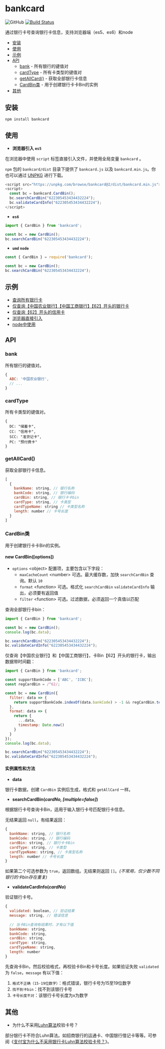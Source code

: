 # bankcard

![GitHub](https://img.shields.io/github/license/caijf/bankcard.svg)
[![Build Status](https://travis-ci.org/caijf/bankcard.svg?branch=master)](https://travis-ci.org/caijf/bankcard)

通过银行卡号查询银行卡信息，支持浏览器端（es5、es6）和node

- [安装](#安装)
- [使用](#使用)
- [示例](#示例)
- [API](#API)
	- [bank](#bank) - 所有银行的键值对
	- [cardType](#cardType) - 所有卡类型的键值对
	- [getAllCard()](#getAllCard()) - 获取全部银行卡信息
	- [CardBin类](#CardBin类) - 用于创建银行卡卡Bin的实例
- [其他](#其他)

## 安装

```shell
npm install bankcard
```

## 使用

- **浏览器引入 `es5`**

在浏览器中使用 `script` 标签直接引入文件，并使用全局变量 `bankcard` 。

`npm` 包的 `bankcard/dist` 目录下提供了 `bankcard.js` 以及 `bankcard.min.js`。你也可以通过 [UNPKG](https://unpkg.com/bankcard@latest/dist/) 进行下载。

```javascript
<script src="https://unpkg.com/browse/bankcard@2/dist/bankcard.min.js"></script>
<script>
  const bc = bankcard.CardBin();
  bc.searchCardBin("622305453434432224");
  bc.validateCardInfo("622305453434432224");
</script>
```

- **`es6`**

```javascript
import { CardBin } from 'bankcard';

const bc = new CardBin();
bc.searchCardBin("622305453434432224");
```

- **`umd` `node`**

```javascript
const { CardBin } = require('bankcard');

const bc = new CardBin();
bc.searchCardBin("622305453434432224");
```

## 示例

- [查询所有银行卡](https://codesandbox.io/s/vigilant-bhabha-jmff4?fontsize=14&hidenavigation=1&theme=dark)
- [仅查询【中国农业银行】【中国工商银行】【62】开头的银行卡](https://codesandbox.io/s/determined-heisenberg-xu6kk?fontsize=14&hidenavigation=1&theme=dark)
- [仅查询【62】开头的信用卡](https://codesandbox.io/s/determined-heisenberg-xu6kk?fontsize=14&hidenavigation=1&theme=dark)
- [浏览器直接引入](https://codesandbox.io/s/thirsty-matsumoto-tw028?fontsize=14&hidenavigation=1&theme=dark)
- [node中使用](https://codesandbox.io/s/cocky-swirles-s8yzo?fontsize=14&hidenavigation=1&theme=dark)

## API

### bank

所有银行的键值对。

```javascript
{
  ABC: '中国农业银行',
  // ...
}
```

### cardType

所有卡类型的键值对。

```
{
  DC: "储蓄卡",
  CC: "信用卡",
  SCC: "准贷记卡",
  PC: "预付费卡"
}
```

### getAllCard()

获取全部银行卡信息。

```javascript
[
  {
    bankName: string, // 银行名称
    bankCode: string, // 银行编码
    cardBin: string, // 银行卡卡bin
    cardType: string, // 卡类型
    cardTypeName: string // 卡类型名称
    length: number // 卡号长度
  }
]
```

### CardBin类

用于创建银行卡卡Bin的实例。

#### new CardBin([options])

- `options` &lt;object&gt; 配置项，主要包含以下字段：
	- `maxCacheCount` &lt;number&gt; 可选。最大缓存数，加快 `searchCardBin` 查询。默认 `10`
	- `format` &lt;function&gt; 可选。格式化 `searchCardBin` `validateCardInfo` 输出，必须要有返回值
	- `filter` &lt;function&gt; 可选。过滤数据，必须返回一个真值以匹配

查询全部银行卡bin：

```javascript
import { CardBin } from 'bankcard';

const bc = new CardBin();
console.log(bc.data);

bc.searchCardBin("622305453434432224");
bc.validateCardInfo("622305453434432224");
```

仅查询【中国农业银行】和【中国工商银行】，卡Bin【62】开头的银行卡，输出数据带时间戳：

```javascript
import { CardBin } from 'bankcard';

const supportBankCode = ['ABC', 'ICBC'];
const regCardBin = /^62/;

const bc = new CardBin({
  filter: data => {
    return supportBankCode.indexOf(data.bankCode) > -1 && regCardBin.test(data.cardBin);
  },
  format: data => {
    return {
      ...data,
      timestamp: Date.now()
    }
  }
});
console.log(bc.data);

bc.searchCardBin("622305453434432224");
bc.validateCardInfo("622305453434432224");
```

#### 实例属性和方法

- **data**

银行卡数据，创建 `CardBin` 实例后生成，格式和 `getAllCard` 一样。


- **searchCardBin(*cardNo, [multiple=false]*)**

根据银行卡号查询卡Bin，适用于输入银行卡号匹配银行卡信息。

无结果返回 `null`，有结果返回：

```javascript
{
  bankName: string, // 银行名称
  bankCode: string, // 银行编码
  cardBin: string, // 银行卡卡Bin
  cardType: string, // 卡类型
  cardTypeName: string, // 卡类型名称
  length: number // 卡号长度
}
```

如果第二个可选参数为 `true`，返回数组。无结果则返回 `[]`。*(不常用，仅少数不同银行的卡bin存在重复)*

- **validateCardInfo(*cardNo*)**

验证银行卡号。

```javascript
{
  validated: boolean, // 验证结果
  message: string, // 错误信息
  
  // 当卡Bin查询有结果时，才有以下值
  bankName: string,
  bankCode: string,
  cardBin: string,
  cardType: string,
  cardTypeName: string,
  length: number
}
```

先查询卡Bin，然后校验格式，再校验卡Bin和卡号长度。如果验证失败 `validated` 为 `false`，`message` 有以下值：

1. `格式不正确（15-19位数字）`：格式错误，银行卡号为15至19位数字
2. `找不到卡bin`：找不到该银行卡号
3. `卡号长度不对`：该银行卡号长度为x为数字

## 其他

- 为什么不采用[Luhn算法](https://baike.baidu.com/item/Luhn%E7%AE%97%E6%B3%95/22799984)校验卡号？

部分银行卡不符合Luhn算法。如招商银行的运通卡、中国银行借记卡等等。可参阅《[支付宝为什么不采用银行卡Luhn算法校验卡号？](https://www.zhihu.com/question/21729157)》。



